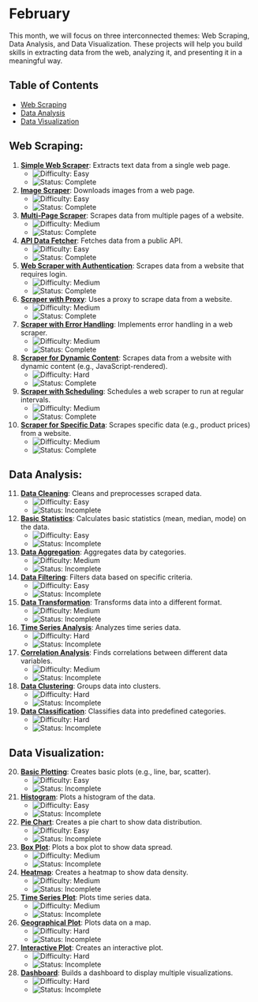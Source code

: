 # February

This month, we will focus on three interconnected themes: Web Scraping, Data Analysis, and Data Visualization. These projects will help you build skills in extracting data from the web, analyzing it, and presenting it in a meaningful way.

## Table of Contents

-  [Web Scraping](#web-scraping)
-  [Data Analysis](#data-analysis)
-  [Data Visualization](#data-visualization)

## Web Scraping:

1. **[Simple Web Scraper](./0_Web-Scraping/Day01_SimpleWebScraper/)**: Extracts text data from a single web page.
   -  ![Difficulty: Easy](https://img.shields.io/badge/Difficulty-Easy-brightgreen)
   -  ![Status: Complete](https://img.shields.io/badge/Status-Complete-blue)
2. **[Image Scraper](./0_Web-Scraping/Day02_ImageScraper/)**: Downloads images from a web page.
   -  ![Difficulty: Easy](https://img.shields.io/badge/Difficulty-Easy-brightgreen)
   -  ![Status: Complete](https://img.shields.io/badge/Status-Complete-blue)
3. **[Multi-Page Scraper](./0_Web-Scraping/Day03_MultiPageScraper/)**: Scrapes data from multiple pages of a website.
   -  ![Difficulty: Medium](https://img.shields.io/badge/Difficulty-Medium-yellow)
   -  ![Status: Complete](https://img.shields.io/badge/Status-Complete-blue)
4. **[API Data Fetcher](./0_Web-Scraping/Day04_APIDataFetcher/)**: Fetches data from a public API.
   -  ![Difficulty: Easy](https://img.shields.io/badge/Difficulty-Easy-brightgreen)
   -  ![Status: Complete](https://img.shields.io/badge/Status-Complete-blue)
5. **[Web Scraper with Authentication](./0_Web-Scraping/Day05_AuthenticatedScraper/)**: Scrapes data from a website that requires login.
   -  ![Difficulty: Medium](https://img.shields.io/badge/Difficulty-Medium-yellow)
   -  ![Status: Complete](https://img.shields.io/badge/Status-Complete-blue)
6. **[Scraper with Proxy](./0_Web-Scraping/Day06_ProxyScraper/)**: Uses a proxy to scrape data from a website.
   -  ![Difficulty: Medium](https://img.shields.io/badge/Difficulty-Medium-yellow)
   -  ![Status: Complete](https://img.shields.io/badge/Status-Complete-blue)
7. **[Scraper with Error Handling](./0_Web-Scraping/Day07_ErrorHandlingScraper/)**: Implements error handling in a web scraper.
   -  ![Difficulty: Medium](https://img.shields.io/badge/Difficulty-Medium-yellow)
   -  ![Status: Complete](https://img.shields.io/badge/Status-Complete-blue)
8. **[Scraper for Dynamic Content](./0_Web-Scraping/Day08_DynamicContentScraper/)**: Scrapes data from a website with dynamic content (e.g., JavaScript-rendered).
   -  ![Difficulty: Hard](https://img.shields.io/badge/Difficulty-Hard-red)
   -  ![Status: Complete](https://img.shields.io/badge/Status-Complete-blue)
9. **[Scraper with Scheduling](./0_Web-Scraping/Day09_ScheduledScraper/)**: Schedules a web scraper to run at regular intervals.
   -  ![Difficulty: Medium](https://img.shields.io/badge/Difficulty-Medium-yellow)
   -  ![Status: Complete](https://img.shields.io/badge/Status-Complete-blue)
10.   **[Scraper for Specific Data](./0_Web-Scraping/Day10_SpecificDataScraper/)**: Scrapes specific data (e.g., product prices) from a website.
      -  ![Difficulty: Medium](https://img.shields.io/badge/Difficulty-Medium-yellow)
      -  ![Status: Complete](https://img.shields.io/badge/Status-Complete-blue)

## Data Analysis:

11. **[Data Cleaning](./1_Data-Analysis/Day11_DataCleaning/)**: Cleans and preprocesses scraped data.
    - ![Difficulty: Easy](https://img.shields.io/badge/Difficulty-Easy-brightgreen)
    - ![Status: Incomplete](https://img.shields.io/badge/Status-Incomplete-red)
12. **[Basic Statistics](./1_Data-Analysis/Day12_BasicStatistics/)**: Calculates basic statistics (mean, median, mode) on the data.
    - ![Difficulty: Easy](https://img.shields.io/badge/Difficulty-Easy-brightgreen)
    - ![Status: Incomplete](https://img.shields.io/badge/Status-Incomplete-red)
13. **[Data Aggregation](./1_Data-Analysis/Day13_DataAggregation/)**: Aggregates data by categories.
    - ![Difficulty: Medium](https://img.shields.io/badge/Difficulty-Medium-yellow)
    - ![Status: Incomplete](https://img.shields.io/badge/Status-Incomplete-red)
14. **[Data Filtering](./1_Data-Analysis/Day14_DataFiltering/)**: Filters data based on specific criteria.
    - ![Difficulty: Easy](https://img.shields.io/badge/Difficulty-Easy-brightgreen)
    - ![Status: Incomplete](https://img.shields.io/badge/Status-Incomplete-red)
15. **[Data Transformation](./1_Data-Analysis/Day15_DataTransformation/)**: Transforms data into a different format.
    - ![Difficulty: Medium](https://img.shields.io/badge/Difficulty-Medium-yellow)
    - ![Status: Incomplete](https://img.shields.io/badge/Status-Incomplete-red)
16. **[Time Series Analysis](./1_Data-Analysis/Day16_TimeSeriesAnalysis/)**: Analyzes time series data.
    - ![Difficulty: Hard](https://img.shields.io/badge/Difficulty-Hard-red)
    - ![Status: Incomplete](https://img.shields.io/badge/Status-Incomplete-red)
17. **[Correlation Analysis](./1_Data-Analysis/Day17_CorrelationAnalysis/)**: Finds correlations between different data variables.
    - ![Difficulty: Medium](https://img.shields.io/badge/Difficulty-Medium-yellow)
    - ![Status: Incomplete](https://img.shields.io/badge/Status-Incomplete-red)
18. **[Data Clustering](./1_Data-Analysis/Day18_DataClustering/)**: Groups data into clusters.
    - ![Difficulty: Hard](https://img.shields.io/badge/Difficulty-Hard-red)
    - ![Status: Incomplete](https://img.shields.io/badge/Status-Incomplete-red)
19. **[Data Classification](./1_Data-Analysis/Day19_DataClassification/)**: Classifies data into predefined categories.
    - ![Difficulty: Hard](https://img.shields.io/badge/Difficulty-Hard-red)
    - ![Status: Incomplete](https://img.shields.io/badge/Status-Incomplete-red)

## Data Visualization:

20. **[Basic Plotting](./2_Data-Visualization/Day20_BasicPlotting/)**: Creates basic plots (e.g., line, bar, scatter).
    - ![Difficulty: Easy](https://img.shields.io/badge/Difficulty-Easy-brightgreen)
    - ![Status: Incomplete](https://img.shields.io/badge/Status-Incomplete-red)
21. **[Histogram](./2_Data-Visualization/Day21_Histogram/)**: Plots a histogram of the data.
    - ![Difficulty: Easy](https://img.shields.io/badge/Difficulty-Easy-brightgreen)
    - ![Status: Incomplete](https://img.shields.io/badge/Status-Incomplete-red)
22. **[Pie Chart](./2_Data-Visualization/Day22_PieChart/)**: Creates a pie chart to show data distribution.
    - ![Difficulty: Easy](https://img.shields.io/badge/Difficulty-Easy-brightgreen)
    - ![Status: Incomplete](https://img.shields.io/badge/Status-Incomplete-red)
23. **[Box Plot](./2_Data-Visualization/Day23_BoxPlot/)**: Plots a box plot to show data spread.
    - ![Difficulty: Medium](https://img.shields.io/badge/Difficulty-Medium-yellow)
    - ![Status: Incomplete](https://img.shields.io/badge/Status-Incomplete-red)
24. **[Heatmap](./2_Data-Visualization/Day24_Heatmap/)**: Creates a heatmap to show data density.
    - ![Difficulty: Medium](https://img.shields.io/badge/Difficulty-Medium-yellow)
    - ![Status: Incomplete](https://img.shields.io/badge/Status-Incomplete-red)
25. **[Time Series Plot](./2_Data-Visualization/Day25_TimeSeriesPlot/)**: Plots time series data.
    - ![Difficulty: Medium](https://img.shields.io/badge/Difficulty-Medium-yellow)
    - ![Status: Incomplete](https://img.shields.io/badge/Status-Incomplete-red)
26. **[Geographical Plot](./2_Data-Visualization/Day26_GeographicalPlot/)**: Plots data on a map.
    - ![Difficulty: Hard](https://img.shields.io/badge/Difficulty-Hard-red)
    - ![Status: Incomplete](https://img.shields.io/badge/Status-Incomplete-red)
27. **[Interactive Plot](./2_Data-Visualization/Day27_InteractivePlot/)**: Creates an interactive plot.
    - ![Difficulty: Hard](https://img.shields.io/badge/Difficulty-Hard-red)
    - ![Status: Incomplete](https://img.shields.io/badge/Status-Incomplete-red)
28. **[Dashboard](./2_Data-Visualization/Day28_Dashboard/)**: Builds a dashboard to display multiple visualizations.
    - ![Difficulty: Hard](https://img.shields.io/badge/Difficulty-Hard-red)
    - ![Status: Incomplete](https://img.shields.io/badge/Status-Incomplete-red)
